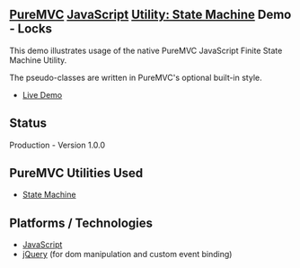 ## [PureMVC](http://puremvc.github.com/) [JavaScript](https://github.com/PureMVC/puremvc-js-multicore-framework/wiki) [Utility: State Machine](https://github.com/camsjams/puremvc-js-util-statemachine/wiki) Demo - Locks

This demo illustrates usage of the native PureMVC JavaScript Finite State Machine Utility.

The pseudo-classes are written in PureMVC's optional built-in style.

* [Live Demo](http://etalx.com/puremvc-js-util-statemachine-demo-locks)

## Status
Production - Version 1.0.0

## PureMVC Utilities Used
* [State Machine](https://github.com/camsjams/puremvc-js-util-statemachine/wiki)

## Platforms / Technologies
* [JavaScript](http://en.wikipedia.org/wiki/JavaScript)
* [jQuery](http://api.jquery.com/) (for dom manipulation and custom event binding)